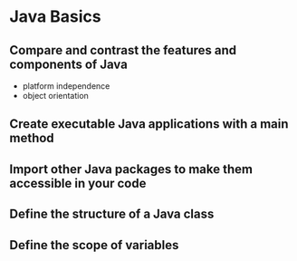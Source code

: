 # Java Basics

## Compare and contrast the features and components of Java

- platform independence
- object orientation

## Create executable Java applications with a main method

## Import other Java packages to make them accessible in your code

## Define the structure of a Java class

## Define the scope of variables
